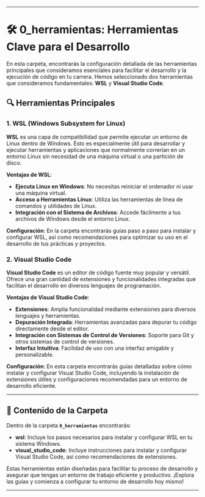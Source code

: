 
---

# 🛠️ 0_herramientas: Herramientas Clave para el Desarrollo

En esta carpeta, encontrarás la configuración detallada de las herramientas principales que consideramos esenciales para facilitar el desarrollo y la ejecución de código en tu carrera. Hemos seleccionado dos herramientas que consideramos fundamentales: **WSL** y **Visual Studio Code**. 

## 🔍 Herramientas Principales

### 1. **WSL (Windows Subsystem for Linux)**

**WSL** es una capa de compatibilidad que permite ejecutar un entorno de Linux dentro de Windows. Esto es especialmente útil para desarrollar y ejecutar herramientas y aplicaciones que normalmente correrían en un entorno Linux sin necesidad de una máquina virtual o una partición de disco.

**Ventajas de WSL**:
- **Ejecuta Linux en Windows**: No necesitas reiniciar el ordenador ni usar una máquina virtual.
- **Acceso a Herramientas Linux**: Utiliza las herramientas de línea de comandos y utilidades de Linux.
- **Integración con el Sistema de Archivos**: Accede fácilmente a tus archivos de Windows desde el entorno Linux.

**Configuración**:
En la carpeta encontrarás guías paso a paso para instalar y configurar WSL, así como recomendaciones para optimizar su uso en el desarrollo de tus prácticas y proyectos.

### 2. **Visual Studio Code**

**Visual Studio Code** es un editor de código fuente muy popular y versátil. Ofrece una gran cantidad de extensiones y funcionalidades integradas que facilitan el desarrollo en diversos lenguajes de programación.

**Ventajas de Visual Studio Code**:
- **Extensiones**: Amplia funcionalidad mediante extensiones para diversos lenguajes y herramientas.
- **Depuración Integrada**: Herramientas avanzadas para depurar tu código directamente desde el editor.
- **Integración con Sistemas de Control de Versiones**: Soporte para Git y otros sistemas de control de versiones.
- **Interfaz Intuitiva**: Facilidad de uso con una interfaz amigable y personalizable.

**Configuración**:
En esta carpeta encontrarás guías detalladas sobre cómo instalar y configurar Visual Studio Code, incluyendo la instalación de extensiones útiles y configuraciones recomendadas para un entorno de desarrollo eficiente.

---

## 📁 Contenido de la Carpeta

Dentro de la carpeta **`0_herramientas`** encontrarás:

- **wsl**: Incluye los pasos necesarios para instalar y configurar WSL en tu sistema Windows.
- **visual_studio_code**: Incluye instrucciones para instalar y configurar Visual Studio Code, así como recomendaciones de extensiones.

Estas herramientas están diseñadas para facilitar tu proceso de desarrollo y asegurar que tengas un entorno de trabajo eficiente y productivo. ¡Explora las guías y comienza a configurar tu entorno de desarrollo hoy mismo!

---